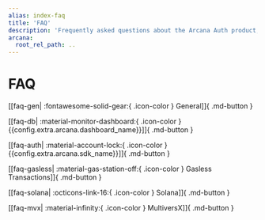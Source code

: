 ```yaml
---
alias: index-faq
title: 'FAQ'
description: 'Frequently asked questions about the Arcana Auth product, usage, billing, registering an app and getting an Arcana clientId and more.'
arcana:
  root_rel_path: ..
---
```


# FAQ

[[faq-gen| :fontawesome-solid-gear:{ .icon-color } General]]{ .md-button }

[[faq-db| :material-monitor-dashboard:{ .icon-color } {{config.extra.arcana.dashboard_name}}]]{ .md-button }

[[faq-auth| :material-account-lock:{ .icon-color } {{config.extra.arcana.sdk_name}}]]{ .md-button }

[[faq-gasless| :material-gas-station-off:{ .icon-color } Gasless Transactions]]{ .md-button }

[[faq-solana| :octicons-link-16:{ .icon-color } Solana]]{ .md-button }

[[faq-mvx| :material-infinity:{ .icon-color } MultiversX]]{ .md-button }